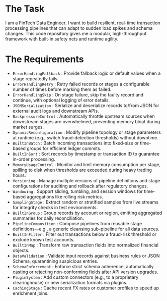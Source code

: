 # The Task

I am a FinTech Data Engineer. I want to build resilient, real-time transaction processing pipelines that can adapt to sudden load spikes and schema changes. This code repository gives me a modular, high-throughput framework with built-in safety nets and runtime agility.

# The Requirements

* `ErrorHandlingFallback` : Provide fallback logic or default values when a stage repeatedly fails.  
* `ErrorHandlingRetry` : Retry failed records or stages a configurable number of times before marking them as failed.  
* `ErrorHandlingSkip` : On stage failure, skip the faulty record and continue, with optional logging of error details.  
* `JSONSerialization` : Serialize and deserialize records to/from JSON for external audit logs and downstream APIs.  
* `BackpressureControl` : Automatically throttle upstream sources when downstream stages are overwhelmed, preventing memory bloat during market surges.  
* `DynamicReconfiguration` : Modify pipeline topology or stage parameters at runtime (e.g., switch fraud-detection thresholds) without downtime.  
* `BuiltInBatch` : Batch incoming transactions into fixed-size or time-based groups for efficient ledger commits.  
* `BuiltInSort` : Sort records by timestamp or transaction ID to guarantee in-order processing.  
* `MemoryUsageControl` : Monitor and limit memory consumption per stage, spilling to disk when thresholds are exceeded during heavy trading hours.  
* `Versioning` : Manage multiple versions of pipeline definitions and stage configurations for auditing and rollback after regulatory changes.  
* `Windowing` : Support sliding, tumbling, and session windows for time-based aggregations like rolling risk metrics.  
* `SamplingStage` : Extract random or stratified samples from live streams for integrity checks in test environments.  
* `BuiltInGroup` : Group records by account or region, emitting aggregated summaries for daily reconciliation.  
* `PipelineComposition` : Compose pipelines from reusable stage definitions—e.g., a generic cleansing sub-pipeline for all data sources.  
* `BuiltInFilter` : Filter out transactions below a fraud-risk threshold or exclude known test accounts.  
* `BuiltInMap` : Transform raw transaction fields into normalized financial objects.  
* `DataValidation` : Validate input records against business rules or JSON Schema, quarantining suspicious entries.  
* `SchemaEnforcement` : Enforce strict schema adherence, automatically casting or rejecting non-conforming fields after API version upgrades.  
* `PluginSystem` : Add custom connectors (e.g., to a proprietary clearinghouse) or new serialization formats via plugins.  
* `CachingStage` : Cache recent FX rates or customer profiles to speed up enrichment joins.  
